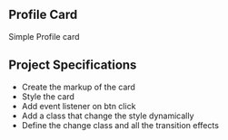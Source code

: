 ## Profile Card

Simple Profile card

## Project Specifications

- Create the markup of the card
- Style the card
- Add event listener on btn click
- Add a class that change the style dynamically
- Define the change class and all the transition effects
